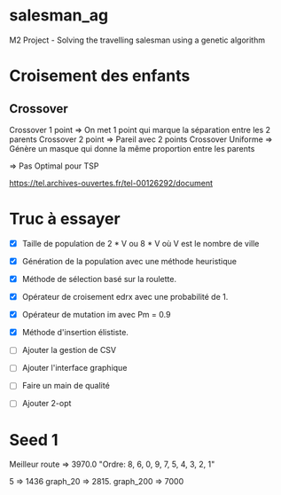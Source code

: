 # salesman_ag
M2 Project - Solving the travelling salesman using a genetic algorithm


# Croisement des enfants

## Crossover

Crossover 1 point => On met 1 point qui marque la séparation entre les 2 parents
Crossover 2 point => Pareil avec 2 points
Crossover Uniforme => Génère un masque qui donne la même proportion entre les parents

=> Pas Optimal pour TSP

https://tel.archives-ouvertes.fr/tel-00126292/document



# Truc à essayer

* [X] Taille de population de 2 * V ou 8 * V où V est le nombre de ville
* [X] Génération de la population avec une méthode heuristique
* [X] Méthode de sélection basé sur la roulette.
* [X] Opérateur de croisement edrx avec une probabilité de 1.
* [X] Opérateur de mutation im avec Pm = 0.9
* [X] Méthode d'insertion élististe.

* [ ] Ajouter la gestion de CSV
* [ ] Ajouter l'interface graphique
* [ ] Faire un main de qualité
* [ ] Ajouter 2-opt

# Seed 1

Meilleur route => 3970.0 "Ordre: 8, 6, 0, 9, 7, 5, 4, 3, 2, 1"

5 => 1436
graph_20 => 2815.
graph_200 => 7000
